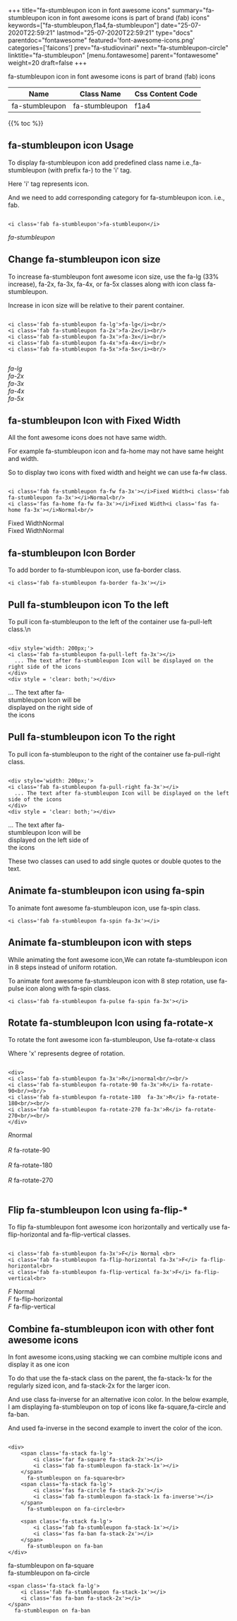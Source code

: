 +++
title="fa-stumbleupon icon in font awesome icons"
summary="fa-stumbleupon icon in font awesome icons is part of brand (fab) icons"
keywords=["fa-stumbleupon,f1a4,fa-stumbleupon"]
date="25-07-2020T22:59:21"
lastmod="25-07-2020T22:59:21"
type="docs"
parentdoc="fontawesome"
featured='font-awesome-icons.png'
categories=['faicons']
prev="fa-studiovinari"
next="fa-stumbleupon-circle"
linktitle="fa-stumbleupon"
[menu.fontawesome]
parent="fontawesome"
weight=20
draft=false
+++


fa-stumbleupon icon in font awesome icons is part of brand (fab) icons

<div class='table-responsive'><table class='table'><thead><tr><th>Name</th><th>Class Name</th><th>Css Content Code</th></tr></thead><tbody><tr><td>fa-stumbleupon</td><td>fa-stumbleupon</td><td>f1a4</td></tr></tbody></table></div>


{{% toc %}}


## fa-stumbleupon icon Usage

To display fa-stumbleupon icon add predefined class name i.e.,fa-stumbleupon (with prefix fa-) to the 'i' tag.

Here 'i' tag represents icon.

And we need to add corresponding category for fa-stumbleupon icon. i.e., fab.


```

<i class='fab fa-stumbleupon'>fa-stumbleupon</i>
```

<i class='fab fa-stumbleupon'>fa-stumbleupon</i>




## Change fa-stumbleupon icon size
To increase fa-stumbleupon font awesome icon size, use the fa-lg (33% increase), fa-2x, fa-3x, fa-4x, or fa-5x classes along with icon class fa-stumbleupon.

Increase in icon size will be relative to their parent container. 

```

<i class='fab fa-stumbleupon fa-lg'>fa-lg</i><br/>
<i class='fab fa-stumbleupon fa-2x'>fa-2x</i><br/>
<i class='fab fa-stumbleupon fa-3x'>fa-3x</i><br/>
<i class='fab fa-stumbleupon fa-4x'>fa-4x</i><br/>
<i class='fab fa-stumbleupon fa-5x'>fa-5x</i><br/>
            
```

<i class='fab fa-stumbleupon fa-lg'>fa-lg</i><br/>
<i class='fab fa-stumbleupon fa-2x'>fa-2x</i><br/>
<i class='fab fa-stumbleupon fa-3x'>fa-3x</i><br/>
<i class='fab fa-stumbleupon fa-4x'>fa-4x</i><br/>
<i class='fab fa-stumbleupon fa-5x'>fa-5x</i><br/>
            



## fa-stumbleupon Icon with Fixed Width 

All the font awesome icons does not have same width.

For example fa-stumbleupon icon and fa-home may not have same height and width.

So to display two icons with fixed width and height we can use fa-fw class.


```

<i class='fab fa-stumbleupon fa-fw fa-3x'></i>Fixed Width<i class='fab fa-stumbleupon fa-3x'></i>Normal<br/>
<i class='fas fa-home fa-fw fa-3x'></i>Fixed Width<i class='fas fa-home fa-3x'></i>Normal<br/>
```

<i class='fab fa-stumbleupon fa-fw fa-3x'></i>Fixed Width<i class='fab fa-stumbleupon fa-3x'></i>Normal<br/>
<i class='fas fa-home fa-fw fa-3x'></i>Fixed Width<i class='fas fa-home fa-3x'></i>Normal<br/>



## fa-stumbleupon Icon Border 

To add border to fa-stumbleupon icon, use fa-border class.


```
<i class='fab fa-stumbleupon fa-border fa-3x'></i>

```
<i class='fab fa-stumbleupon fa-border fa-3x'></i>





## Pull fa-stumbleupon icon To the left

To pull icon fa-stumbleupon to the left of the container use fa-pull-left class.\n

```

<div style='width: 200px;'>
<i class='fab fa-stumbleupon fa-pull-left fa-3x'></i>
  ... The text after fa-stumbleupon Icon will be displayed on the right side of the icons
</div>
<div style = 'clear: both;'></div>
```

<div style='width: 200px;'>
<i class='fab fa-stumbleupon fa-pull-left fa-3x'></i>
  ... The text after fa-stumbleupon Icon will be displayed on the right side of the icons
</div>
<div style = 'clear: both;'></div>




## Pull fa-stumbleupon icon To the right
To pull icon fa-stumbleupon to the right of the container use fa-pull-right class.

```

<div style='width: 200px;'>
<i class='fab fa-stumbleupon fa-pull-right fa-3x'></i>
  ... The text after fa-stumbleupon Icon will be displayed on the left side of the icons
</div>
<div style = 'clear: both;'></div>
```

<div style='width: 200px;'>
<i class='fab fa-stumbleupon fa-pull-right fa-3x'></i>
  ... The text after fa-stumbleupon Icon will be displayed on the left side of the icons
</div>
<div style = 'clear: both;'></div>

These two classes can used to add single quotes or double quotes to the text.


## Animate fa-stumbleupon icon using fa-spin
To animate font awesome fa-stumbleupon icon, use fa-spin class.

```
<i class='fab fa-stumbleupon fa-spin fa-3x'></i>
```
<i class='fab fa-stumbleupon fa-spin fa-3x'></i>




## Animate fa-stumbleupon icon with steps
While animating the font awesome icon,We can rotate fa-stumbleupon icon in 8 steps instead of uniform rotation.

To animate font awesome fa-stumbleupon icon with 8 step rotation, use fa-pulse icon along with fa-spin class.


```
<i class='fab fa-stumbleupon fa-pulse fa-spin fa-3x'></i>

```
<i class='fab fa-stumbleupon fa-pulse fa-spin fa-3x'></i>





## Rotate fa-stumbleupon Icon using fa-rotate-x
To rotate the font awesome icon fa-stumbleupon, Use fa-rotate-x class

Where 'x' represents degree of rotation.


```

<div>
<i class='fab fa-stumbleupon fa-3x'>R</i>normal<br/><br/>
<i class='fab fa-stumbleupon fa-rotate-90 fa-3x'>R</i> fa-rotate-90<br/><br/> 
<i class='fab fa-stumbleupon fa-rotate-180  fa-3x'>R</i> fa-rotate-180<br/><br/> 
<i class='fab fa-stumbleupon fa-rotate-270 fa-3x'>R</i> fa-rotate-270<br/><br/>
</div>
```

<div>
<i class='fab fa-stumbleupon fa-3x'>R</i>normal<br/><br/>
<i class='fab fa-stumbleupon fa-rotate-90 fa-3x'>R</i> fa-rotate-90<br/><br/> 
<i class='fab fa-stumbleupon fa-rotate-180  fa-3x'>R</i> fa-rotate-180<br/><br/> 
<i class='fab fa-stumbleupon fa-rotate-270 fa-3x'>R</i> fa-rotate-270<br/><br/>
</div>




## Flip fa-stumbleupon Icon using fa-flip-*
To flip fa-stumbleupon font awesome icon horizontally and vertically use fa-flip-horizontal and fa-flip-vertical classes. 

```

<i class='fab fa-stumbleupon fa-3x'>F</i> Normal <br>
<i class='fab fa-stumbleupon fa-flip-horizontal fa-3x'>F</i> fa-flip-horizontal<br>
<i class='fab fa-stumbleupon fa-flip-vertical fa-3x'>F</i> fa-flip-vertical<br>
```

<i class='fab fa-stumbleupon fa-3x'>F</i> Normal <br>
<i class='fab fa-stumbleupon fa-flip-horizontal fa-3x'>F</i> fa-flip-horizontal<br>
<i class='fab fa-stumbleupon fa-flip-vertical fa-3x'>F</i> fa-flip-vertical<br>




## Combine fa-stumbleupon icon with other font awesome icons
In font awesome icons,using stacking we can combine multiple icons and display it as one icon 

To do that use the fa-stack class on the parent, the fa-stack-1x for the regularly sized icon, and fa-stack-2x for the larger icon.

And use class fa-inverse for an alternative icon color. 
In the below example, I am displaying fa-stumbleupon on top of icons like fa-square,fa-circle and fa-ban.

And used fa-inverse in the second example to invert the color of the icon.

```

<div>
    <span class='fa-stack fa-lg'>
        <i class='far fa-square fa-stack-2x'></i>
        <i class='fab fa-stumbleupon fa-stack-1x'></i>
    </span>
      fa-stumbleupon on fa-square<br>
    <span class='fa-stack fa-lg'>
        <i class='fas fa-circle fa-stack-2x'></i>
        <i class='fab fa-stumbleupon fa-stack-1x fa-inverse'></i>
    </span>
      fa-stumbleupon on fa-circle<br>

    <span class='fa-stack fa-lg'>
        <i class='fab fa-stumbleupon fa-stack-1x'></i>
        <i class='fas fa-ban fa-stack-2x'></i>
    </span>
      fa-stumbleupon on fa-ban
</div>
```

<div>
    <span class='fa-stack fa-lg'>
        <i class='far fa-square fa-stack-2x'></i>
        <i class='fab fa-stumbleupon fa-stack-1x'></i>
    </span>
      fa-stumbleupon on fa-square<br>
    <span class='fa-stack fa-lg'>
        <i class='fas fa-circle fa-stack-2x'></i>
        <i class='fab fa-stumbleupon fa-stack-1x fa-inverse'></i>
    </span>
      fa-stumbleupon on fa-circle<br>

    <span class='fa-stack fa-lg'>
        <i class='fab fa-stumbleupon fa-stack-1x'></i>
        <i class='fas fa-ban fa-stack-2x'></i>
    </span>
      fa-stumbleupon on fa-ban
</div>






